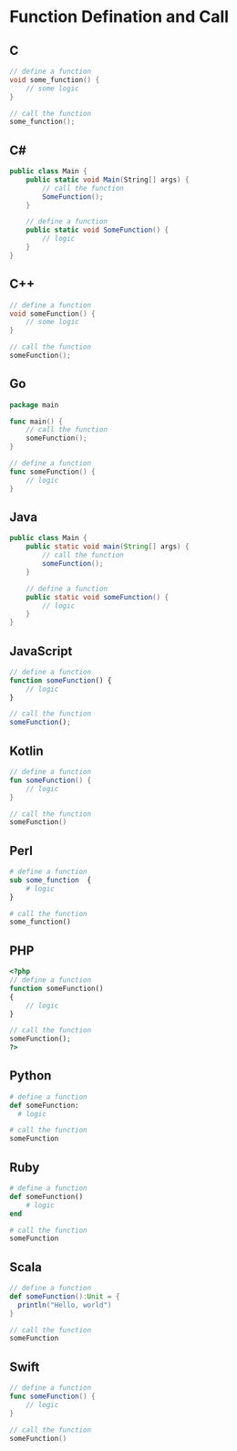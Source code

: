 # Function Defination and Call

## C

```c
// define a function
void some_function() {
    // some logic
}

// call the function
some_function();
```

## C\#

```csharp
public class Main {
    public static void Main(String[] args) {
        // call the function
        SomeFunction();
    }

    // define a function
    public static void SomeFunction() {
        // logic
    }
}
```

## C++

```c++
// define a function
void someFunction() {
    // some logic
}

// call the function
someFunction();
```

## Go

```go
package main

func main() {
    // call the function
    someFunction();
}

// define a function
func someFunction() {
    // logic
}
```

## Java

```java
public class Main {
    public static void main(String[] args) {
        // call the function
        someFunction();
    }

    // define a function
    public static void someFunction() {
        // logic
    }
}
```

## JavaScript

```javascript
// define a function
function someFunction() {
    // logic
}

// call the function
someFunction();
```

## Kotlin

```kotlin
// define a function
fun someFunction() {
    // logic
}

// call the function
someFunction()
```

## Perl

```perl
# define a function
sub some_function  {
    # logic
}

# call the function
some_function()
```

## PHP

```php
<?php
// define a function
function someFunction()
{
    // logic
}

// call the function
someFunction();
?>
```

## Python

```python
# define a function
def someFunction:
  # logic

# call the function
someFunction
```

## Ruby

```ruby
# define a function
def someFunction()
    # logic
end

# call the function
someFunction
```

## Scala

```scala
// define a function
def someFunction():Unit = {
  println("Hello, world")
}

// call the function
someFunction
```

## Swift

```swift
// define a function
func someFunction() {
    // logic
}

// call the function
someFunction()
```
